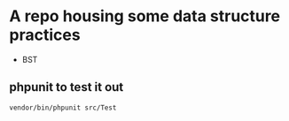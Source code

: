 # A repo housing some data structure practices

- BST

## phpunit to test it out

`vendor/bin/phpunit src/Test`
